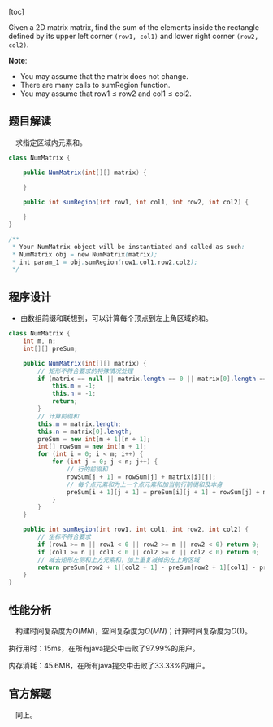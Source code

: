 [toc]

Given a 2D matrix matrix, find the sum of the elements inside the rectangle defined by its upper left corner `(row1, col1)` and lower right corner `(row2, col2)`.



**Note**:

* You may assume that the matrix does not change.
* There are many calls to sumRegion function.
* You may assume that $\text{row1} \le \text{row2}$ and $\text{col1} \le \text{col2}$.



## 题目解读

&emsp;求指定区域内元素和。

```java
class NumMatrix {

    public NumMatrix(int[][] matrix) {

    }
    
    public int sumRegion(int row1, int col1, int row2, int col2) {

    }
}

/**
 * Your NumMatrix object will be instantiated and called as such:
 * NumMatrix obj = new NumMatrix(matrix);
 * int param_1 = obj.sumRegion(row1,col1,row2,col2);
 */
```

## 程序设计

* 由数组前缀和联想到，可以计算每个顶点到左上角区域的和。

```java
class NumMatrix {
    int m, n;
    int[][] preSum;

    public NumMatrix(int[][] matrix) {
        // 矩形不符合要求的特殊情况处理
        if (matrix == null || matrix.length == 0 || matrix[0].length == 0) {
            this.m = -1;
            this.n = -1;
            return;
        }
        // 计算前缀和
        this.m = matrix.length;
        this.n = matrix[0].length;
        preSum = new int[m + 1][n + 1];
        int[] rowSum = new int[n + 1];
        for (int i = 0; i < m; i++) {
            for (int j = 0; j < n; j++) {
                // 行的前缀和
                rowSum[j + 1] = rowSum[j] + matrix[i][j];
                // 每个点元素和为上一个点元素和加当前行前缀和及本身
                preSum[i + 1][j + 1] = preSum[i][j + 1] + rowSum[j] + matrix[i][j];
            }
        }
    }

    public int sumRegion(int row1, int col1, int row2, int col2) {
        // 坐标不符合要求
        if (row1 >= m || row1 < 0 || row2 >= m || row2 < 0) return 0;
        if (col1 >= n || col1 < 0 || col2 >= n || col2 < 0) return 0;
        // 减去矩形左侧和上方元素和，加上重复减掉的左上角区域
        return preSum[row2 + 1][col2 + 1] - preSum[row2 + 1][col1] - preSum[row1][col2 + 1] + preSum[row1][col1];
    }
}
```

## 性能分析

&emsp;构建时间复杂度为$O(MN)$，空间复杂度为$O(MN)$；计算时间复杂度为$O(1)$。

执行用时：15ms，在所有java提交中击败了97.99%的用户。

内存消耗：45.6MB，在所有java提交中击败了33.33%的用户。

## 官方解题

&emsp;同上。